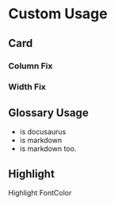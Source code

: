 # Custom Usage
## Card
### Column Fix
<ColumnSection columns={3}>
  <Card
    title='test'
    to="./Custom"
    text='123sdfasdfdsafasdfasfsdafasdff'/>
  <Card
    title="test2"
    to="./Custom"
  />
  <Card
    title="test3"
    to="./Custom"
  />
  <Card
    title="test4"
    to="./Custom"
  />
</ColumnSection>

### Width Fix
<WidthSection width='200px'>
  <Card
    title='test'
    to="./Custom"
    text='123sdfasdfdsafasdfasfsdafasdff'/>
  <Card
    title="test2"
    to="./Custom"
  />
  <Card
    title="test3"
    to="./Custom"
  />
  <Card
    title="test4"
    to="./Custom"
  />
</WidthSection>

## Glossary Usage
* <Glossary id="docusaurus"></Glossary> is docusaurus
* <Glossary id="markdown"/> is markdown
* <Glossary id="markdown" text="another text"/> is markdown too.

## Highlight
<Highlight back='blue'>Highlight</Highlight>
<FontColor font='red'>FontColor</FontColor>
